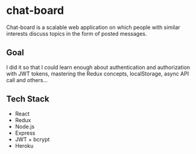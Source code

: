 # chat-board
Chat-board is a scalable web application on which people with similar interests discuss topics in the form of posted messages. 

## Goal
I did it so that I could learn enough about authentication and authorization with JWT tokens, mastering the Redux concepts, localStorage, async API call and others...

## Tech Stack
 * React
 * Redux
 * Node.js
 * Express
 * JWT + bcrypt
 * Heroku
